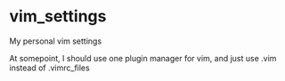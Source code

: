 # vim_settings 

My personal vim settings

At somepoint, I should use one plugin manager for vim, and just use .vim instead of  .vimrc_files
